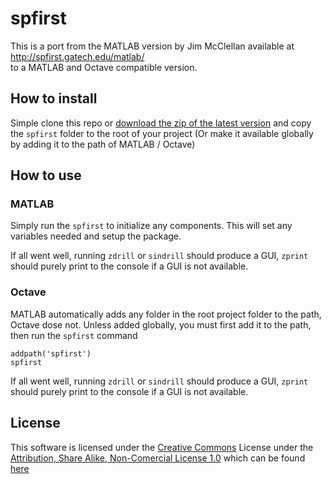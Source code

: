 spfirst
=======
This is a port from the MATLAB version by Jim McClellan available at  
http://spfirst.gatech.edu/matlab/  
to a MATLAB and Octave compatible version.

How to install
--------------
Simple clone this repo or
[download the zip of the latest version](https://github.com/DeepHorizons/spfirst/archive/master.zip)
and copy the `spfirst` folder to the root of your project
(Or make it available globally by adding it to the path of MATLAB / Octave)


How to use
----------
### MATLAB
Simply run the `spfirst` to initialize any components.
This will set any variables needed and setup the package.

If all went well, running `zdrill` or `sindrill` should produce a GUI,
`zprint` should purely print to the console if a GUI is not available.

### Octave
MATLAB automatically adds any folder in the root project folder to the
path, Octave dose not.
Unless added globally, you must first add it to the path,
then run the `spfirst` command
```
addpath('spfirst')
spfirst
```

If all went well, running `zdrill` or `sindrill` should produce a GUI,
`zprint` should purely print to the console if a GUI is not available.


License
-------
This software is licensed under the
[Creative Commons](http://creativecommons.org/) License under the
[Attribution, Share Alike, Non-Comercial License 1.0](http://creativecommons.org/licenses/by-nc-sa/1.0/)
which can be found 
[here](http://creativecommons.org/licenses/by-nc-sa/1.0/legalcode)
